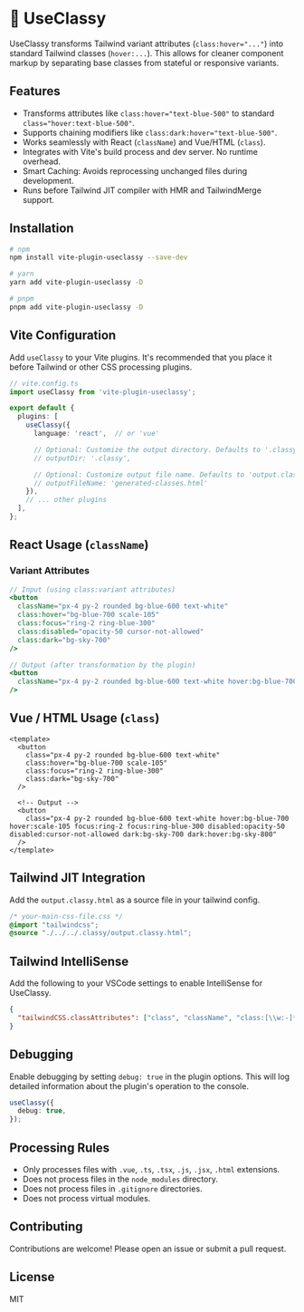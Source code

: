 # 🎩 UseClassy

UseClassy transforms Tailwind variant attributes (`class:hover="..."`) into standard Tailwind classes (`hover:...`). This allows for cleaner component markup by separating base classes from stateful or responsive variants.

## Features

- Transforms attributes like `class:hover="text-blue-500"` to standard `class="hover:text-blue-500"`.
- Supports chaining modifiers like `class:dark:hover="text-blue-500"`.
- Works seamlessly with React (`className`) and Vue/HTML (`class`).
- Integrates with Vite's build process and dev server. No runtime overhead.
- Smart Caching: Avoids reprocessing unchanged files during development.
- Runs before Tailwind JIT compiler with HMR and TailwindMerge support.

## Installation

```bash
# npm
npm install vite-plugin-useclassy --save-dev

# yarn
yarn add vite-plugin-useclassy -D

# pnpm
pnpm add vite-plugin-useclassy -D
```

## Vite Configuration

Add `useClassy` to your Vite plugins. It's recommended that you place it before Tailwind or other CSS processing plugins.

```ts
// vite.config.ts
import useClassy from 'vite-plugin-useclassy';

export default {
  plugins: [
    useClassy({
      language: 'react',  // or 'vue'

      // Optional: Customize the output directory. Defaults to '.classy'.
      // outputDir: '.classy',

      // Optional: Customize output file name. Defaults to 'output.classy.html'.
      // outputFileName: 'generated-classes.html' 
    }),
    // ... other plugins
  ],
};
```

## React Usage (`className`)

### Variant Attributes

```jsx
// Input (using class:variant attributes)
<button 
  className="px-4 py-2 rounded bg-blue-600 text-white"
  class:hover="bg-blue-700 scale-105"
  class:focus="ring-2 ring-blue-300"
  class:disabled="opacity-50 cursor-not-allowed"
  class:dark="bg-sky-700"
/>

// Output (after transformation by the plugin)
<button 
  className="px-4 py-2 rounded bg-blue-600 text-white hover:bg-blue-700 hover:scale-105 focus:ring-2 focus:ring-blue-300 disabled:opacity-50 disabled:cursor-not-allowed dark:bg-sky-700 dark:hover:bg-sky-800" 
/>
```

## Vue / HTML Usage (`class`)

```vue
<template>
  <button
    class="px-4 py-2 rounded bg-blue-600 text-white"
    class:hover="bg-blue-700 scale-105"
    class:focus="ring-2 ring-blue-300"
    class:dark="bg-sky-700"
  />

  <!-- Output -->
  <button
    class="px-4 py-2 rounded bg-blue-600 text-white hover:bg-blue-700 hover:scale-105 focus:ring-2 focus:ring-blue-300 disabled:opacity-50 disabled:cursor-not-allowed dark:bg-sky-700 dark:hover:bg-sky-800"
  />
</template>
```

## Tailwind JIT Integration

Add the `output.classy.html` as a source file in your tailwind config.

```css
/* your-main-css-file.css */
@import "tailwindcss";
@source "./../../.classy/output.classy.html";
```

## Tailwind IntelliSense

Add the following to your VSCode settings to enable IntelliSense for UseClassy.

```json
{
  "tailwindCSS.classAttributes": ["class", "className", "class:[\\w:-]*"]
}
```

## Debugging

Enable debugging by setting `debug: true` in the plugin options. This will log detailed information about the plugin's operation to the console.

```ts
useClassy({
  debug: true,
});
```

## Processing Rules

- Only processes files with `.vue`, `.ts`, `.tsx`, `.js`, `.jsx`, `.html` extensions.
- Does not process files in the `node_modules` directory.
- Does not process files in `.gitignore` directories.
- Does not process virtual modules.

## Contributing

Contributions are welcome! Please open an issue or submit a pull request.

## License

MIT
